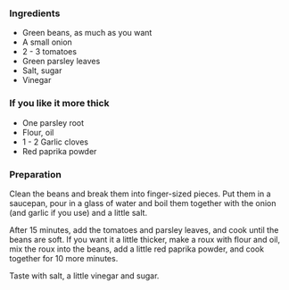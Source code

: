 
### Ingredients
- Green beans, as much as you want
- A small onion
- 2 - 3 tomatoes
- Green parsley leaves
- Salt, sugar
- Vinegar

### If you like it more thick
- One parsley root
- Flour, oil
- 1 - 2 Garlic cloves
- Red paprika powder

### Preparation
Clean the beans and break them into finger-sized pieces. Put them in a saucepan, pour in a glass of water and boil them together with the onion (and garlic if you use) and a little salt.

 After 15 minutes, add the tomatoes and parsley leaves, and cook until the beans are soft. If you want it a little thicker, make a roux with flour and oil, mix the roux into the beans, add a little red paprika powder, and cook together for 10 more minutes.

 Taste with salt, a little vinegar and sugar.   